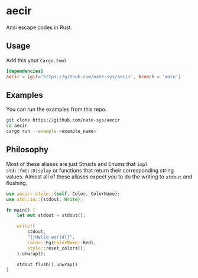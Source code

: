 # aecir
Ansi escape codes in Rust.

## Usage
Add this your `Cargo.toml`
```toml
[dependencies]
aecir = {git='https://github.com/nate-sys/aecir', branch = 'main'}
```

## Examples
You can run the examples from this repo. 
```sh
git clone https://github.com/nate-sys/aecir
cd aecir
cargo run --example <example_name>
```
## Philosophy
Most of these aliases are just Structs and Enums that `impl std::fmt::Display`
or functions that return their corresponding string values. Almost all of 
these aliases expect _you_ to do the writing to `stdout` and flushing.  
  
```rust
use aecir::style::{self, Color, ColorName};
use std::io::{stdout, Write};

fn main() {
    let mut stdout = stdout(); 

    write!(
        stdout, 
        "{}Hello world{}", 
        Color::Fg(ColorName::Red), 
        style::reset_colors(),
    ).unwrap();

    stdout.flush().unwrap()
}
```


